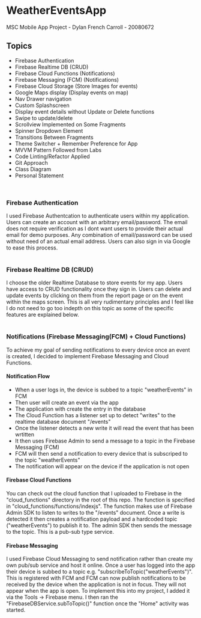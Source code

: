 # WeatherEventsApp
MSC Mobile App Project - Dylan French Carroll - 20080672



## Topics
 
+ Firebase Authentication
+ Firebase Realtime DB (CRUD) 
+ Firebase Cloud Functions (Notifications)
+ Firebase Messaging (FCM) (Notifications)
+ Firebase Cloud Storage (Store Images for events)
+ Google Maps display (Display events on map)
+ Nav Drawer navigation
+ Custom Splashscreen 
+ Display event details without Update or Delete functions
+ Swipe to update/delete
+ Scrollview Implemented on Some Fragments
+ Spinner Dropdown Element
+ Transitions Between Fragments
+ Theme Switcher + Remember Preference for App
+ MVVM Pattern Followed from Labs
+ Code Linting/Refactor Applied
+ Git Approach
+ Class Diagram 
+ Personal Statement
<br /> 

### Firebase Authentication

I used Firebase Authentcation to authenticate users within my application. Users can create an account with an arbitrary email/password. The email does not require verification as I dont want users to provide their actual email for demo purposes. Any combination of email/password can be used without need of an actual email address. Users can also sign in via Google to ease this process. <br /> <br /> 

### Firebase Realtime DB (CRUD)
I choose the older Realtime Database to store events for my app. Users have access to CRUD functionality once they sign in. Users can delete and update events by clicking on them from the report page or on the event within the maps screen. This is all very rudimentary principles and I feel like I do not need to go too indepth on this topic as some of the specific features are explained below. <br /> <br /> 

### Notifications (Firebase Messaging(FCM) + Cloud Functions)  
To achieve my goal of sending notifications to every device once an event is created, I decided to implement Firebase Messaging and Cloud Functions. <br /> 

#### Notification Flow
+ When a user logs in, the device is subbed to a topic "weatherEvents" in FCM
+ Then user will create an event via the app
+ The application with create the entry in the database
+ The Cloud Function has a listener set up to detect "writes" to the realtime database document "/events"
+ Once the listener detects a new write it will read the event that has been wrtitten 
+ It then uses Firebase Admin to send a message to a topic in the Firebase Messaging (FCM) 
+ FCM will then send a notification to every device that is subscriped to the topic "weatherEvents" 
+ The notification will appear on the device if the application is not open

#### Firebase Cloud Functions
You can check out the cloud function that I uploaded to Firebase in the "cloud_functions" directory in the root of this repo. The function is specified in "cloud_functions/functions/indexjs". The function makes use of Firebase Admin SDK to listen to writes to the "/events" document. Once a write is detected it then creates a notification payload and a hardcoded topic ("weatherEvents") to publish it to. The admin SDK then sends the message to the topic. This is a pub-sub type service. <br/>

#### Firebase Messaging 
I used Firebase Cloud Messaging to send notification rather than create my own pub/sub service and host it online. Once a user has logged into the app their device is subbed to a topic e.g. "subscribeToTopic("weatherEvents")". This is registered with FCM and FCM can now publish notifications to be received by the device when the application is not in focus. They will not appear when the app is open. To implement this into my project, I added it via the Tools -> Firebase menu. I then ran the "FirebaseDBService.subToTopic()" function once the "Home" activity was started. 

 

